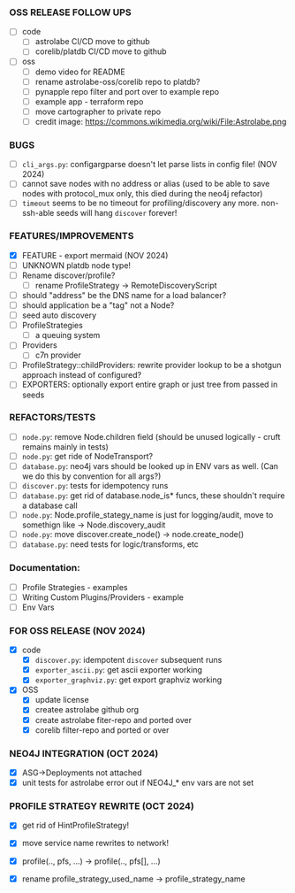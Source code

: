 ### OSS RELEASE FOLLOW UPS
* [ ] code
  * [ ] astrolabe CI/CD move to github
  * [ ] corelib/platdb CI/CD move to github
* [ ] oss
  * [ ] demo video for README
  * [ ] rename astrolabe-oss/corelib repo to platdb?
  * [ ] pynapple repo filter and port over to example repo
  * [ ] example app - terraform repo
  * [ ] move cartographer to private repo
  * [ ] credit image: https://commons.wikimedia.org/wiki/File:Astrolabe.png

### BUGS
* [ ] `cli_args.py`: configargparse doesn't let parse lists in config file! (NOV 2024)
* [ ] cannot save nodes with no address or alias (used to be able to save nodes with protocol_mux only, this died during the neo4j refactor)
* [ ] `timeout` seems to be no timeout for profiling/discovery any more.  non-ssh-able seeds will hang `discover` forever!

### FEATURES/IMPROVEMENTS
* [x] FEATURE - export mermaid (NOV 2024)
* [ ] UNKNOWN platdb node type!
* [ ] Rename discover/profile?
  * [ ] rename ProfileStrategy -> RemoteDiscoveryScript
* [ ] should "address" be the DNS name for a load balancer?
* [ ] should application be a "tag" not a Node?
* [ ] seed auto discovery
* [ ] ProfileStrategies
  * [ ] a queuing system
* [ ] Providers
  * [ ] c7n provider
 * [ ] ProfileStrategy::childProviders: rewrite provider lookup to be a shotgun approach instead of configured?
 * [ ] EXPORTERS: optionally export entire graph or just tree from passed in seeds 

### REFACTORS/TESTS
* [ ] `node.py`: remove Node.children field (should be unused logically - cruft remains mainly in tests)
* [ ] `node.py`: get ride of NodeTransport?
* [ ] `database.py`: neo4j vars should be looked up in ENV vars as well.  (Can we do this by convention for all args?)
* [ ] `discover.py`: tests for idempotency runs
* [ ] `database.py`: get rid of database.node_is* funcs, these shouldn't require a database call
* [ ] `node.py`: Node.profile_stategy_name is just for logging/audit, move to somethign like -> Node.discovery_audit
* [ ] `node.py`: move discover.create_node() -> node.create_node()
* [ ] `database.py`: need tests for logic/transforms, etc

### Documentation:
* [ ] Profile Strategies - examples
* [ ] Writing Custom Plugins/Providers - example
* [ ] Env Vars

### FOR OSS RELEASE (NOV 2024)
* [x] code
  * [x] `discover.py`: idempotent `discover` subsequent runs
  * [x] `exporter_ascii.py`: get ascii exporter working
  * [x] `exporter_graphviz.py`: get export graphviz working
* [x] OSS
  * [x] update license
  * [x] createe astrolabe github org
  * [x] create astrolabe fiter-repo and ported over
  * [x] corelib filter-repo and ported or over

### NEO4J INTEGRATION (OCT 2024)
* [x] ASG->Deployments not attached
* [x] unit tests for astrolabe error out if NEO4J_* env vars are not set

### PROFILE STRATEGY REWRITE (OCT 2024)
* [x] get rid of HintProfileStrategy!
* [x] move service name rewrites to network!
* [x] profile(.., pfs, ...) -> profile(.., pfs[], ...)
* [x] rename profile_strategy_used_name -> profile_strategy_name

